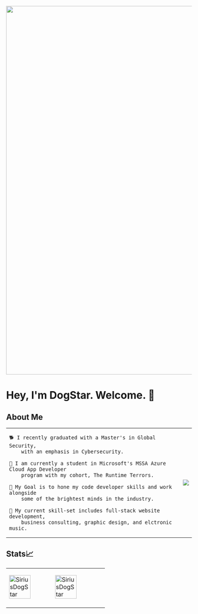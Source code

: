 <p align="left"> <img src="https://imgur.com/pRmPADV.jpg" width="1000" /> </p>

# Hey, I'm DogStar. Welcome. 🐾

## About Me
<table width="1000">
<tr> 
<td valign="left">
  
    🐕 I recently graduated with a Master's in Global Security,
        with an emphasis in Cybersecurity.
    
    🦦 I am currently a student in Microsoft's MSSA Azure Cloud App Developer 
        program with my cohort, The Runtime Terrors.
    
    🦅 My Goal is to hone my code developer skills and work alongside
        some of the brightest minds in the industry.
    
    🦈 My current skill-set includes full-stack website development, 
        business consulting, graphic design, and elctronic music.
    
<td>
<img src="https://i.imgur.com/SeTylB7.gif" /></a>
</tr>
</table>

## Stats📈 
<table width="1000">
  <tr> 
    <td>
      
<p align="left"> <!--img width="40%" src="https://github-readme-stats.vercel.app/api/top-langs?username=SiriusDogStar&show_icons=true&theme=dracula&title_color=ff8000&text_color=ffffff&bg_color=6a6a6a&locale=en&layout=compact&hide_border=true" alt="SiriusDogStar" />-->  <img width="48%" src="https://github-readme-stats.vercel.app/api?username=SiriusDogStar&show_icons=true&theme=gotham&title_color=ff8000&text_color=ffffff&bg_color=6a6a6a&locale=en&hide_border=true" alt="SiriusDogStar" /> 
<img width="48%" src="https://github-readme-streak-stats.herokuapp.com/?user=SiriusDogStar&theme=highcontrast&hide_border=true" alt="SiriusDogStar" /> </p>
      
  </tr>
  
</table>
<!--
**SiriusDogStar/SiriusDogStar** is a ✨ _special_ ✨ repository because its `README.md` (this file) appears on your GitHub profile.
Here are some ideas to get you started:
- 🔭 I’m currently working on ...
- 🌱 I’m currently learning ...
- 👯 I’m looking to collaborate on ...
- 🤔 I’m looking for help with ...
- 💬 Ask me about ...
- 📫 How to reach me: ...
- 😄 Pronouns: ...
- ⚡ Fun fact: ...
-->

